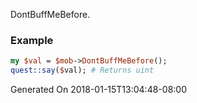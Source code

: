 DontBuffMeBefore.
### Example

```perl
my $val = $mob->DontBuffMeBefore();
quest::say($val); # Returns uint
```


Generated On 2018-01-15T13:04:48-08:00